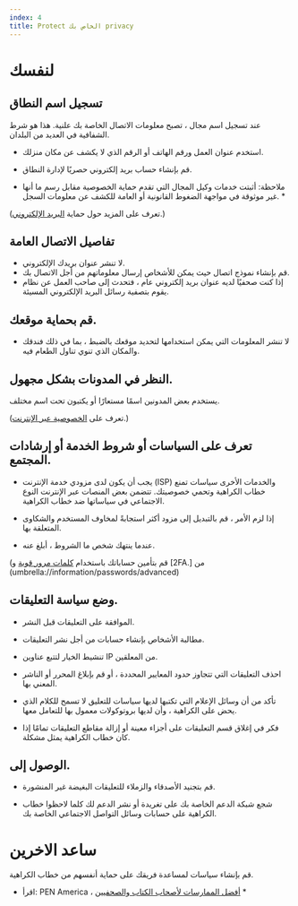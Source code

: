 ```yaml
---
index: 4
title: Protect الخاص بك privacy
---
```

# لنفسك

## تسجيل اسم النطاق
عند تسجيل اسم مجال ، تصبح معلومات الاتصال الخاصة بك علنية. هذا هو شرط الشفافية في العديد من البلدان.

*   استخدم عنوان العمل ورقم الهاتف أو الرقم الذي لا يكشف عن مكان منزلك.
*   قم بإنشاء حساب بريد إلكتروني حصريًا لإدارة النطاق.

* ملاحظة: أثبتت خدمات وكيل المجال التي تقدم حماية الخصوصية مقابل رسم ما أنها غير موثوقة في مواجهة الضغوط القانونية أو العامة للكشف عن معلومات السجل. *

(تعرف على المزيد حول حماية [البريد الإلكتروني](umbrella://communications/email/beginner).)

## تفاصيل الاتصال العامة

*   لا تنشر عنوان بريدك الإلكتروني.
*   قم بإنشاء نموذج اتصال حيث يمكن للأشخاص إرسال معلوماتهم من أجل الاتصال بك.
*   إذا كنت صحفيًا لديه عنوان بريد إلكتروني عام ، فتحدث إلى صاحب العمل عن نظام يقوم بتصفية رسائل البريد الإلكتروني المسيئة.

## قم بحماية موقعك.
*   لا تنشر المعلومات التي يمكن استخدامها لتحديد موقعك بالضبط ، بما في ذلك فندقك والمكان الذي تنوي تناول الطعام فيه.

## النظر في المدونات بشكل مجهول.

يستخدم بعض المدونين اسمًا مستعارًا أو يكتبون تحت اسم مختلف.

(تعرف على [الخصوصية عبر الإنترنت](umbrella://communications/online-privacy).)

## تعرف على السياسات أو شروط الخدمة أو إرشادات المجتمع.

*   يجب أن يكون لدى مزودي خدمة الإنترنت (ISP) والخدمات الأخرى سياسات تمنع خطاب الكراهية وتحمي خصوصيتك. تتضمن بعض المنصات عبر الإنترنت النوع الاجتماعي في سياساتها ضد خطاب الكراهية.

*   إذا لزم الأمر ، قم بالتبديل إلى مزود أكثر استجابةً لمخاوف المستخدم والشكاوى المتعلقة بها.

*   عندما ينتهك شخص ما الشروط ، أبلغ عنه.

(قم بتأمين حساباتك باستخدام [كلمات مرور قوية](umbrella://information/passwords/beginner)  و [2FA.] من  (umbrella://information/passwords/advanced)

## وضع سياسة التعليقات.

*   الموافقة على التعليقات قبل النشر.

*   مطالبة الأشخاص بإنشاء حسابات من أجل نشر التعليقات.

* تنشيط الخيار لتتبع عناوين IP من المعلقين.

*   احذف التعليقات التي تتجاوز حدود المعايير المحددة ، أو قم بإبلاغ المحرر أو الناشر المعني بها.

*   تأكد من أن وسائل الإعلام التي تكتبها لديها سياسات للتعليق لا تسمح للكلام الذي يحض على الكراهية ، وأن لديها بروتوكولات معمول بها للتعامل معها.

*   فكر في إغلاق قسم التعليقات على أجزاء معينة أو إزالة مقاطع التعليقات تمامًا إذا كان خطاب الكراهية يمثل مشكلة.

## الوصول إلى.

*   قم بتجنيد الأصدقاء والزملاء للتعليقات البغيضة غير المنشورة.

*   شجع شبكة الدعم الخاصة بك على تغريدة أو نشر الدعم لك كلما لاحظوا خطاب الكراهية على حسابات وسائل التواصل الاجتماعي الخاصة بك.

# ساعد الاخرين

قم بإنشاء سياسات لمساعدة فريقك على حماية أنفسهم من خطاب الكراهية.

* اقرأ: PEN America ، [أفضل الممارسات لأصحاب الكتاب والصحفيين](https://onlineharassmentfieldmanual.pen.org/best-practices-for-employers-of-writers-and-journalists/) *